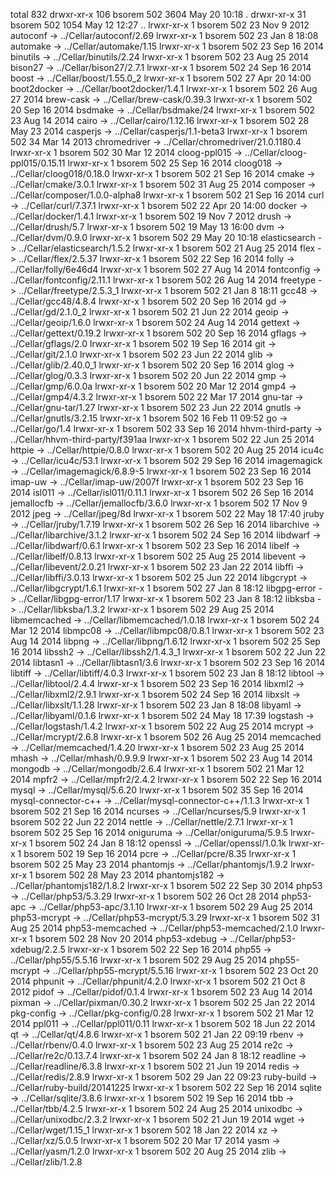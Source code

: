 total 832
drwxr-xr-x  106 bsorem  502  3604 May 20 10:18 .
drwxr-xr-x   31 bsorem  502  1054 May 12 12:27 ..
lrwxr-xr-x    1 bsorem  502    23 Nov  9  2012 autoconf -> ../Cellar/autoconf/2.69
lrwxr-xr-x    1 bsorem  502    23 Jan  8 18:08 automake -> ../Cellar/automake/1.15
lrwxr-xr-x    1 bsorem  502    23 Sep 16  2014 binutils -> ../Cellar/binutils/2.24
lrwxr-xr-x    1 bsorem  502    23 Aug 25  2014 bison27 -> ../Cellar/bison27/2.7.1
lrwxr-xr-x    1 bsorem  502    24 Sep 16  2014 boost -> ../Cellar/boost/1.55.0_2
lrwxr-xr-x    1 bsorem  502    27 Apr 20 14:00 boot2docker -> ../Cellar/boot2docker/1.4.1
lrwxr-xr-x    1 bsorem  502    26 Aug 27  2014 brew-cask -> ../Cellar/brew-cask/0.39.3
lrwxr-xr-x    1 bsorem  502    20 Sep 16  2014 bsdmake -> ../Cellar/bsdmake/24
lrwxr-xr-x    1 bsorem  502    23 Aug 14  2014 cairo -> ../Cellar/cairo/1.12.16
lrwxr-xr-x    1 bsorem  502    28 May 23  2014 casperjs -> ../Cellar/casperjs/1.1-beta3
lrwxr-xr-x    1 bsorem  502    34 Mar 14  2013 chromedriver -> ../Cellar/chromedriver/21.0.1180.4
lrwxr-xr-x    1 bsorem  502    30 Mar 12  2014 cloog-ppl015 -> ../Cellar/cloog-ppl015/0.15.11
lrwxr-xr-x    1 bsorem  502    25 Sep 16  2014 cloog018 -> ../Cellar/cloog018/0.18.0
lrwxr-xr-x    1 bsorem  502    21 Sep 16  2014 cmake -> ../Cellar/cmake/3.0.1
lrwxr-xr-x    1 bsorem  502    31 Aug 25  2014 composer -> ../Cellar/composer/1.0.0-alpha8
lrwxr-xr-x    1 bsorem  502    21 Sep 16  2014 curl -> ../Cellar/curl/7.37.1
lrwxr-xr-x    1 bsorem  502    22 Apr 20 14:00 docker -> ../Cellar/docker/1.4.1
lrwxr-xr-x    1 bsorem  502    19 Nov  7  2012 drush -> ../Cellar/drush/5.7
lrwxr-xr-x    1 bsorem  502    19 May 13 16:00 dvm -> ../Cellar/dvm/0.9.0
lrwxr-xr-x    1 bsorem  502    29 May 20 10:18 elasticsearch -> ../Cellar/elasticsearch/1.5.2
lrwxr-xr-x    1 bsorem  502    21 Aug 25  2014 flex -> ../Cellar/flex/2.5.37
lrwxr-xr-x    1 bsorem  502    22 Sep 16  2014 folly -> ../Cellar/folly/6e46d4
lrwxr-xr-x    1 bsorem  502    27 Aug 14  2014 fontconfig -> ../Cellar/fontconfig/2.11.1
lrwxr-xr-x    1 bsorem  502    26 Aug 14  2014 freetype -> ../Cellar/freetype/2.5.3_1
lrwxr-xr-x    1 bsorem  502    21 Jan  8 18:11 gcc48 -> ../Cellar/gcc48/4.8.4
lrwxr-xr-x    1 bsorem  502    20 Sep 16  2014 gd -> ../Cellar/gd/2.1.0_2
lrwxr-xr-x    1 bsorem  502    21 Jun 22  2014 geoip -> ../Cellar/geoip/1.6.0
lrwxr-xr-x    1 bsorem  502    24 Aug 14  2014 gettext -> ../Cellar/gettext/0.19.2
lrwxr-xr-x    1 bsorem  502    20 Sep 16  2014 gflags -> ../Cellar/gflags/2.0
lrwxr-xr-x    1 bsorem  502    19 Sep 16  2014 git -> ../Cellar/git/2.1.0
lrwxr-xr-x    1 bsorem  502    23 Jun 22  2014 glib -> ../Cellar/glib/2.40.0_1
lrwxr-xr-x    1 bsorem  502    20 Sep 16  2014 glog -> ../Cellar/glog/0.3.3
lrwxr-xr-x    1 bsorem  502    20 Jun 22  2014 gmp -> ../Cellar/gmp/6.0.0a
lrwxr-xr-x    1 bsorem  502    20 Mar 12  2014 gmp4 -> ../Cellar/gmp4/4.3.2
lrwxr-xr-x    1 bsorem  502    22 Mar 17  2014 gnu-tar -> ../Cellar/gnu-tar/1.27
lrwxr-xr-x    1 bsorem  502    23 Jun 22  2014 gnutls -> ../Cellar/gnutls/3.2.15
lrwxr-xr-x    1 bsorem  502    16 Feb 11 09:52 go -> ../Cellar/go/1.4
lrwxr-xr-x    1 bsorem  502    33 Sep 16  2014 hhvm-third-party -> ../Cellar/hhvm-third-party/f391aa
lrwxr-xr-x    1 bsorem  502    22 Jun 25  2014 httpie -> ../Cellar/httpie/0.8.0
lrwxr-xr-x    1 bsorem  502    20 Aug 25  2014 icu4c -> ../Cellar/icu4c/53.1
lrwxr-xr-x    1 bsorem  502    29 Sep 16  2014 imagemagick -> ../Cellar/imagemagick/6.8.9-5
lrwxr-xr-x    1 bsorem  502    23 Sep 16  2014 imap-uw -> ../Cellar/imap-uw/2007f
lrwxr-xr-x    1 bsorem  502    23 Sep 16  2014 isl011 -> ../Cellar/isl011/0.11.1
lrwxr-xr-x    1 bsorem  502    26 Sep 16  2014 jemallocfb -> ../Cellar/jemallocfb/3.6.0
lrwxr-xr-x    1 bsorem  502    17 Nov  9  2012 jpeg -> ../Cellar/jpeg/8d
lrwxr-xr-x    1 bsorem  502    22 May 18 17:40 jruby -> ../Cellar/jruby/1.7.19
lrwxr-xr-x    1 bsorem  502    26 Sep 16  2014 libarchive -> ../Cellar/libarchive/3.1.2
lrwxr-xr-x    1 bsorem  502    24 Sep 16  2014 libdwarf -> ../Cellar/libdwarf/0.6.1
lrwxr-xr-x    1 bsorem  502    23 Sep 16  2014 libelf -> ../Cellar/libelf/0.8.13
lrwxr-xr-x    1 bsorem  502    25 Aug 25  2014 libevent -> ../Cellar/libevent/2.0.21
lrwxr-xr-x    1 bsorem  502    23 Jan 22  2014 libffi -> ../Cellar/libffi/3.0.13
lrwxr-xr-x    1 bsorem  502    25 Jun 22  2014 libgcrypt -> ../Cellar/libgcrypt/1.6.1
lrwxr-xr-x    1 bsorem  502    27 Jan  8 18:12 libgpg-error -> ../Cellar/libgpg-error/1.17
lrwxr-xr-x    1 bsorem  502    23 Jan  8 18:12 libksba -> ../Cellar/libksba/1.3.2
lrwxr-xr-x    1 bsorem  502    29 Aug 25  2014 libmemcached -> ../Cellar/libmemcached/1.0.18
lrwxr-xr-x    1 bsorem  502    24 Mar 12  2014 libmpc08 -> ../Cellar/libmpc08/0.8.1
lrwxr-xr-x    1 bsorem  502    23 Aug 14  2014 libpng -> ../Cellar/libpng/1.6.12
lrwxr-xr-x    1 bsorem  502    25 Sep 16  2014 libssh2 -> ../Cellar/libssh2/1.4.3_1
lrwxr-xr-x    1 bsorem  502    22 Jun 22  2014 libtasn1 -> ../Cellar/libtasn1/3.6
lrwxr-xr-x    1 bsorem  502    23 Sep 16  2014 libtiff -> ../Cellar/libtiff/4.0.3
lrwxr-xr-x    1 bsorem  502    23 Jan  8 18:12 libtool -> ../Cellar/libtool/2.4.4
lrwxr-xr-x    1 bsorem  502    23 Sep 16  2014 libxml2 -> ../Cellar/libxml2/2.9.1
lrwxr-xr-x    1 bsorem  502    24 Sep 16  2014 libxslt -> ../Cellar/libxslt/1.1.28
lrwxr-xr-x    1 bsorem  502    23 Jan  8 18:08 libyaml -> ../Cellar/libyaml/0.1.6
lrwxr-xr-x    1 bsorem  502    24 May 18 17:39 logstash -> ../Cellar/logstash/1.4.2
lrwxr-xr-x    1 bsorem  502    22 Aug 25  2014 mcrypt -> ../Cellar/mcrypt/2.6.8
lrwxr-xr-x    1 bsorem  502    26 Aug 25  2014 memcached -> ../Cellar/memcached/1.4.20
lrwxr-xr-x    1 bsorem  502    23 Aug 25  2014 mhash -> ../Cellar/mhash/0.9.9.9
lrwxr-xr-x    1 bsorem  502    23 Aug 14  2014 mongodb -> ../Cellar/mongodb/2.6.4
lrwxr-xr-x    1 bsorem  502    21 Mar 12  2014 mpfr2 -> ../Cellar/mpfr2/2.4.2
lrwxr-xr-x    1 bsorem  502    22 Sep 16  2014 mysql -> ../Cellar/mysql/5.6.20
lrwxr-xr-x    1 bsorem  502    35 Sep 16  2014 mysql-connector-c++ -> ../Cellar/mysql-connector-c++/1.1.3
lrwxr-xr-x    1 bsorem  502    21 Sep 16  2014 ncurses -> ../Cellar/ncurses/5.9
lrwxr-xr-x    1 bsorem  502    22 Jun 22  2014 nettle -> ../Cellar/nettle/2.7.1
lrwxr-xr-x    1 bsorem  502    25 Sep 16  2014 oniguruma -> ../Cellar/oniguruma/5.9.5
lrwxr-xr-x    1 bsorem  502    24 Jan  8 18:12 openssl -> ../Cellar/openssl/1.0.1k
lrwxr-xr-x    1 bsorem  502    19 Sep 16  2014 pcre -> ../Cellar/pcre/8.35
lrwxr-xr-x    1 bsorem  502    25 May 23  2014 phantomjs -> ../Cellar/phantomjs/1.9.2
lrwxr-xr-x    1 bsorem  502    28 May 23  2014 phantomjs182 -> ../Cellar/phantomjs182/1.8.2
lrwxr-xr-x    1 bsorem  502    22 Sep 30  2014 php53 -> ../Cellar/php53/5.3.29
lrwxr-xr-x    1 bsorem  502    26 Oct 28  2014 php53-apc -> ../Cellar/php53-apc/3.1.10
lrwxr-xr-x    1 bsorem  502    29 Aug 25  2014 php53-mcrypt -> ../Cellar/php53-mcrypt/5.3.29
lrwxr-xr-x    1 bsorem  502    31 Aug 25  2014 php53-memcached -> ../Cellar/php53-memcached/2.1.0
lrwxr-xr-x    1 bsorem  502    28 Nov 20  2014 php53-xdebug -> ../Cellar/php53-xdebug/2.2.5
lrwxr-xr-x    1 bsorem  502    22 Sep 16  2014 php55 -> ../Cellar/php55/5.5.16
lrwxr-xr-x    1 bsorem  502    29 Aug 25  2014 php55-mcrypt -> ../Cellar/php55-mcrypt/5.5.16
lrwxr-xr-x    1 bsorem  502    23 Oct 20  2014 phpunit -> ../Cellar/phpunit/4.2.0
lrwxr-xr-x    1 bsorem  502    21 Oct  8  2012 pidof -> ../Cellar/pidof/0.1.4
lrwxr-xr-x    1 bsorem  502    23 Aug 14  2014 pixman -> ../Cellar/pixman/0.30.2
lrwxr-xr-x    1 bsorem  502    25 Jan 22  2014 pkg-config -> ../Cellar/pkg-config/0.28
lrwxr-xr-x    1 bsorem  502    21 Mar 12  2014 ppl011 -> ../Cellar/ppl011/0.11
lrwxr-xr-x    1 bsorem  502    18 Jun 22  2014 qt -> ../Cellar/qt/4.8.6
lrwxr-xr-x    1 bsorem  502    21 Jan 22 09:19 rbenv -> ../Cellar/rbenv/0.4.0
lrwxr-xr-x    1 bsorem  502    23 Aug 25  2014 re2c -> ../Cellar/re2c/0.13.7.4
lrwxr-xr-x    1 bsorem  502    24 Jan  8 18:12 readline -> ../Cellar/readline/6.3.8
lrwxr-xr-x    1 bsorem  502    21 Jun 19  2014 redis -> ../Cellar/redis/2.8.9
lrwxr-xr-x    1 bsorem  502    29 Jan 22 09:23 ruby-build -> ../Cellar/ruby-build/20141225
lrwxr-xr-x    1 bsorem  502    22 Sep 16  2014 sqlite -> ../Cellar/sqlite/3.8.6
lrwxr-xr-x    1 bsorem  502    19 Sep 16  2014 tbb -> ../Cellar/tbb/4.2.5
lrwxr-xr-x    1 bsorem  502    24 Aug 25  2014 unixodbc -> ../Cellar/unixodbc/2.3.2
lrwxr-xr-x    1 bsorem  502    21 Jun 19  2014 wget -> ../Cellar/wget/1.15_1
lrwxr-xr-x    1 bsorem  502    18 Jan 22  2014 xz -> ../Cellar/xz/5.0.5
lrwxr-xr-x    1 bsorem  502    20 Mar 17  2014 yasm -> ../Cellar/yasm/1.2.0
lrwxr-xr-x    1 bsorem  502    20 Aug 25  2014 zlib -> ../Cellar/zlib/1.2.8
